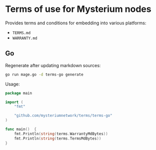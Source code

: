 # Terms of use for Mysterium nodes

Provides terms and conditions for embedding into various platforms:
- `TERMS.md`
- `WARRANTY.md`

## Go

Regenerate after updating markdown sources:
```bash
go run mage.go -d terms-go generate
```

Usage:
```go
package main

import (
	"fmt"

	"github.com/mysteriumnetwork/terms/terms-go"
)

func main()  {
	fmt.Println(string(terms.WarrantyMdBytes))
	fmt.Println(string(terms.TermsMdBytes))
}
```
